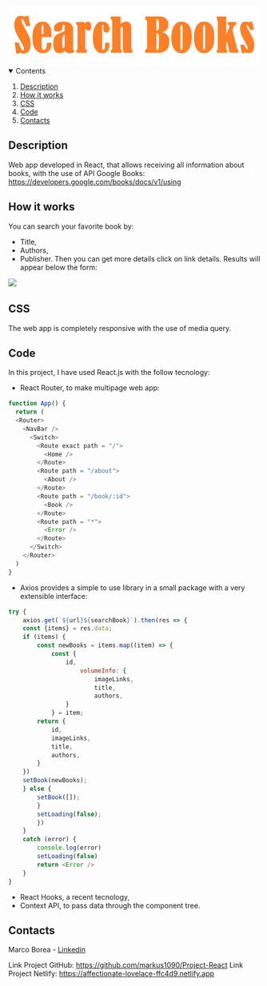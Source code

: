 <img src="./src/imagesREADME/Title.png">

<details open="open">
  <summary>Contents</summary>
  <ol>
    <li><a href="#description">Description</a></li>
    <li><a href="#how-it-works">How it works</a></li>
    <li><a href="#css">CSS</a></li>
    <li><a href="#code">Code</a></li>
    <li><a href="#contacts">Contacts</a></li>
  </ol>
</details>

## Description
Web app developed in React, that allows receiving all information about books, with the use of API Google Books: <a>https://developers.google.com/books/docs/v1/using</a>

## How it works
You can search your favorite book by:
* Title,
* Authors,
* Publisher.
Then you can get more details click on link details.
Results will appear below the form:

<img src="https://media.giphy.com/media/XWcCrb3HSbamcTy7Ft/giphy.gif">

## CSS
The web app is completely responsive with the use of media query.

## Code 
In this project, I have used React.js with the follow tecnology:
* React Router, to make multipage web app:

```javascript
function App() {
  return (
  <Router>
    <NavBar />
      <Switch>
        <Route exact path = "/">
          <Home />
        </Route>
        <Route path = "/about">
          <About />
        </Route>
        <Route path = "/book/:id">
          <Book />
        </Route>
        <Route path = "*">
          <Error />
        </Route>
      </Switch>
    </Router>
  )
}
```

* Axios provides a simple to use library in a small package with a very extensible interface:
```javascript
try {
    axios.get(`${url}${searchBook}`).then(res => {
    const {items} = res.data;
    if (items) {      
        const newBooks = items.map((item) => {
            const { 
                id,
                    volumeInfo: {
                        imageLinks,
                        title,
                        authors,   
                }
            } = item;      
        return {
            id, 
            imageLinks, 
            title, 
            authors, 
        }      
    })
    setBook(newBooks);
    } else {
        setBook([]);
        } 
        setLoading(false);
        })
    }
    catch (error) {
        console.log(error)
        setLoading(false)
        return <Error />
    }
}
```

* React Hooks, a recent tecnology,
* Context API, to pass data through the component tree.

## Contacts
Marco Borea - [Linkedin](https://www.linkedin.com/in/marco-borea-431927206/)

Link Project GitHub: https://github.com/markus1090/Project-React 
Link Project Netlify: https://affectionate-lovelace-ffc4d9.netlify.app
